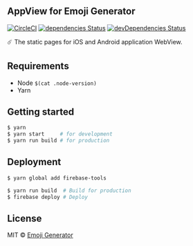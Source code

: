 ## AppView for Emoji Generator
[![CircleCI](https://circleci.com/gh/emoji-gen/web-appview/tree/master.svg?style=shield)](https://circleci.com/gh/emoji-gen/web-appview/tree/master)
[![dependencies Status](https://david-dm.org/emoji-gen/web-appview/status.svg)](https://david-dm.org/emoji-gen/web-appview)
[![devDependencies Status](https://david-dm.org/emoji-gen/web-appview/dev-status.svg)](https://david-dm.org/emoji-gen/web-appview?type=dev)

:comet: The static pages for iOS and Android application WebView.

## Requirements

- Node `$(cat .node-version)`
- Yarn

## Getting started

```bash
$ yarn
$ yarn start     # for development
$ yarn run build # for production
```

## Deployment

```bash
$ yarn global add firebase-tools

$ yarn run build  # Build for production
$ firebase deploy # Deploy
```

## License

MIT &copy; [Emoji Generator](https://emoji-gen.ninja)
